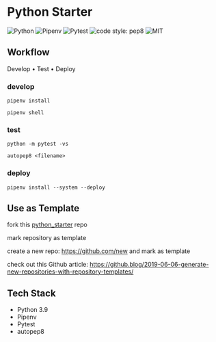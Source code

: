 # Python Starter

![Python](https://img.shields.io/badge/python-3.9-blue)
![Pipenv](https://img.shields.io/badge/pipenv-2020.11.15-blue)
![Pytest](https://img.shields.io/badge/pytest-6.2.1-blue)
![code style: pep8](https://img.shields.io/badge/code_style-pep8-blue.svg?style=flat-square)
![MIT](https://img.shields.io/packagist/l/doctrine/orm.svg)

## Workflow
Develop • Test • Deploy

### develop
```shell
pipenv install
```
```shell
pipenv shell
```

### test
```shell
python -m pytest -vs
```
```shell
autopep8 <filename>
```

### deploy
```shell
pipenv install --system --deploy
```

## Use as Template

fork this [python_starter](https://github.com/axefx/python_starter) repo

mark repository as template

create a new repo: https://github.com/new and mark as template

check out this Github article: https://github.blog/2019-06-06-generate-new-repositories-with-repository-templates/

## Tech Stack
- Python 3.9
- Pipenv
- Pytest
- autopep8
